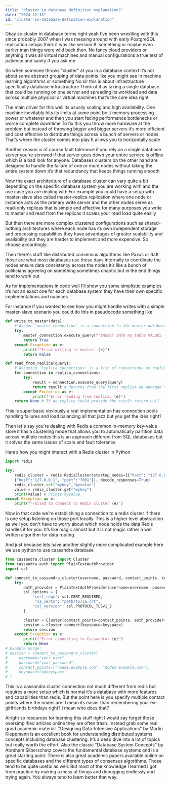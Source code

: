 ```yaml
---
title: "cluster in database definition explanation?"
date: "2024-12-13"
id: "cluster-in-database-definition-explanation"
---
```


Okay so cluster in database terms right yeah I've been wrestling with this since probably 2007 when I was messing around with early PostgreSQL replication setups think it was like version 8. something or maybe even earlier man things were wild back then. No fancy cloud providers or anything it was all virtual machines and manual configurations a true test of patience and sanity if you ask me

So when someone throws "cluster" at you in a database context it’s not about some abstract grouping of data points like you might see in machine learning algorithms or something No sir this is about infrastructure specifically database infrastructure Think of it as taking a single database that could be running on one server and spreading its workload and data across multiple physical or virtual machines that’s the core idea right

The main driver for this well its usually scaling and high availability. One machine inevitably hits its limits at some point be it memory processing power or whatever and then you start facing performance bottlenecks or worse complete downtime To fix this you throw more hardware at the problem but instead of throwing bigger and bigger servers it’s more efficient and cost effective to distribute things across a bunch of servers or nodes That’s where the cluster comes into play It allows you to horizontally scale

Another reason is of course fault tolerance if you rely on a single database server you're screwed if that server goes down your entire service is offline which is a bad look for anyone. Databases clusters on the other hand are designed to handle the failure of one or more nodes without taking the entire system down it’s that redundancy that keeps things running smooth

Now the exact architecture of a database cluster can vary quite a bit depending on the specific database system you are working with and the use case you are dealing with For example you could have a setup with master-slave also called master-replica replication where one node or instance acts as the primary write server and the other nodes serve as read-only replicas that is simple and effective for many purposes you write to master and read from the replicas it scales your read load quite easily

But then there are more complex clustered configurations such as shared-nothing architectures where each node has its own independent storage and processing capabilities they have advantages of greater scalability and availability but they are harder to implement and more expensive. So choose accordingly.

Then there's stuff like distributed consensus algorithms like Paxos or Raft those are what most databases use these days internally to coordinate the nodes ensure data consistency across the nodes it’s like a bunch of politicians agreeing on something sometimes chaotic but in the end things tend to work out

As for implementations in code well I'll show you some simplistic examples it’s not an exact one for each database system they have their own specific implementations and nuances

For instance if you wanted to see how you might handle writes with a simple master-slave scenario you could do this in pseudocode something like

```python
def write_to_master(data):
    # Assume 'master_connection' is a connection to the master database node
    try:
        master_connection.execute_query(f"INSERT INTO my_table VALUES {data}")
        return True
    except Exception as e:
        print(f"Error writing to master: {e}")
        return False

def read_from_replica(query):
    # Assuming 'replica_connections' is a list of connections to replica nodes
    for connection in replica_connections:
        try:
            result = connection.execute_query(query)
            return result # Returns from the first replica we managed to fetch
        except Exception as e:
            print(f"Error reading from replica: {e}")
    return None # If no replica could provide the result return null

```

This is super basic obviously a real implementation has connection pools handling failures and load balancing all that jazz but you get the idea right?

Then let's say you're dealing with Redis a common in-memory key-value store it has a clustering mode that allows you to automatically partition data across multiple nodes this is an approach different from SQL databases but it solves the same issues of scale and fault tolerance

Here’s how you might interact with a Redis cluster in Python

```python
import redis

try:
    redis_cluster = redis.RedisCluster(startup_nodes=[{"host": "127.0.0.1", "port": "7000"},
    {"host":"127.0.0.1", "port":"7001"}], decode_responses=True)
    redis_cluster.set("mykey","myvalue")
    value = redis_cluster.get("mykey")
    print(value) # Prints myvalue
except Exception as e:
    print(f"Failed to connect to Redis cluster {e}")

```

Now in that code we're establishing a connection to a redis cluster if there is one setup listening on those port locally. This is a higher level abstraction as well you don't have to worry about which node holds the data Redis handles it for you. It’s like magic almost but it is not magic rather a well written algorithm for data routing

And just because lets have another slightly more complicated example here we use python to use cassandra database

```python
from cassandra.cluster import Cluster
from cassandra.auth import PlainTextAuthProvider
import ssl

def connect_to_cassandra_cluster(username, password, contact_points, keyspace):
    try:
        auth_provider = PlainTextAuthProvider(username=username, password=password)
        ssl_options = {
            "cert_reqs": ssl.CERT_REQUIRED,
             "ca_certs": "path/to/ca.crt",
            "ssl_version": ssl.PROTOCOL_TLSv1_2
        }

        cluster = Cluster(contact_points=contact_points, auth_provider=auth_provider, ssl_options = ssl_options)
        session = cluster.connect(keyspace=keyspace)
        return session
    except Exception as e:
        print(f"Error connecting to Cassandra: {e}")
        return None
# Example usage:
# session = connect_to_cassandra_cluster(
#     username="your_user",
#     password="your_password",
#     contact_points=["node1.example.com", "node2.example.com"],
#     keyspace="mykeyspace"
# )

```

This is a cassandra cluster connection not much different from redis but requires a more setup which is normal it’s a database with more features and capabilities than redis. But the point here is you specify multiple contact points where the nodes are. I mean its easier than remembering your ex-girlfriends birthdays right? I mean who does that?

Alright so resources for learning this stuff right I would say forget those oversimplified articles online they are often trash. Instead grab some real good academic material. "Designing Data-Intensive Applications" by Martin Kleppmann is an excellent book for understanding distributed systems concepts including database clustering. It’s a deep dive into a lot of topics but really worth the effort. Also the classic "Database System Concepts" by Abraham Silberschatz covers the fundamental database systems and is a great starting point. There is also great academic papers available online on specific databases and the different types of consensus algorithms. Those tend to be quite useful as well. But most of the knowledge I learned I got from practice by making a mess of things and debugging endlessly and trying again. You always tend to learn better that way.
